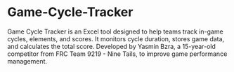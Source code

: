 # Game-Cycle-Tracker
Game Cycle Tracker is an Excel tool designed to help teams track in-game cycles, elements, and scores. It monitors cycle duration, stores game data, and calculates the total score. Developed by Yasmin Bzra, a 15-year-old competitor from FRC Team 9219 - Nine Tails, to improve game performance management.

